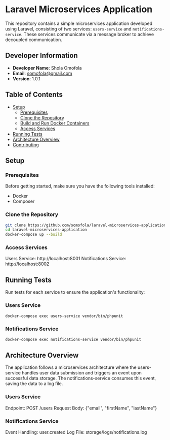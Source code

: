 # Laravel Microservices Application

This repository contains a simple microservices application developed using Laravel, consisting of two services: `users-service` and `notifications-service`. These services communicate via a message broker to achieve decoupled communication.

## Developer Information

- **Developer Name**: Shola Omofola
- **Email**: somofola@gmail.com
- **Version**: 1.0.1

## Table of Contents

- [Setup](#setup)
  - [Prerequisites](#prerequisites)
  - [Clone the Repository](#clone-the-repository)
  - [Build and Run Docker Containers](#build-and-run-docker-containers)
  - [Access Services](#access-services)
- [Running Tests](#running-tests)
- [Architecture Overview](#architecture-overview)
- [Contributing](#contributing)

## Setup

### Prerequisites

Before getting started, make sure you have the following tools installed:

- Docker
- Composer

### Clone the Repository

```bash
git clone https://github.com/somofola/laravel-microservices-application.git
cd laravel-microservices-application
docker-compose up --build
```

### Access Services
Users Service: http://localhost:8001
Notifications Service: http://localhost:8002

## Running Tests
Run tests for each service to ensure the application's functionality:

### Users Service
```bash
docker-compose exec users-service vendor/bin/phpunit
```

### Notifications Service
```bash
docker-compose exec notifications-service vendor/bin/phpunit
```


## Architecture Overview
The application follows a microservices architecture where the users-service handles user data submission and triggers an event upon successful data storage. The notifications-service consumes this event, saving the data to a log file.

### Users Service
Endpoint: POST /users
Request Body: {"email", "firstName", "lastName"}

### Notifications Service
Event Handling: user.created
Log File: storage/logs/notifications.log

